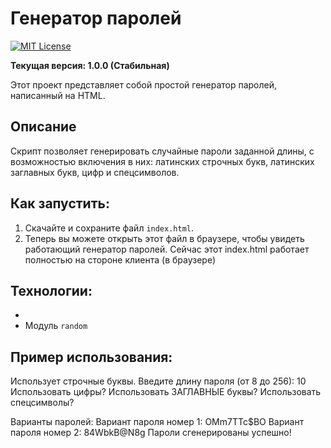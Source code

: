 # Генератор паролей

[![MIT License](https://img.shields.io/badge/License-MIT-blue.svg)](https://opensource.org/licenses/MIT)

**Текущая версия: 1.0.0 (Стабильная)**

Этот проект представляет собой простой генератор паролей, написанный на HTML.

## Описание
Скрипт позволяет генерировать случайные пароли заданной длины,
с возможностью включения в них: латинских строчных букв, латинских заглавных букв, цифр и спецсимволов.

## Как запустить:
1. Скачайте и сохраните файл `index.html`.
2. Теперь вы можете открыть этот файл в браузере, чтобы увидеть работающий генератор паролей.
   Сейчас этот index.html работает полностью на стороне клиента (в браузере)

## Технологии:
*   
*   Модуль `random`

## Пример использования:
Использует строчные буквы.
Введите длину пароля (от 8 до 256): 10
Использовать цифры? 
Использовать ЗАГЛАВНЫЕ буквы?
Использовать спецсимволы? 

Варианты паролей:
Вариант пароля номер 1: OMm7TTc$BO
Вариант пароля номер 2: 84WbkB@N8g
Пароли сгенерированы успешно!